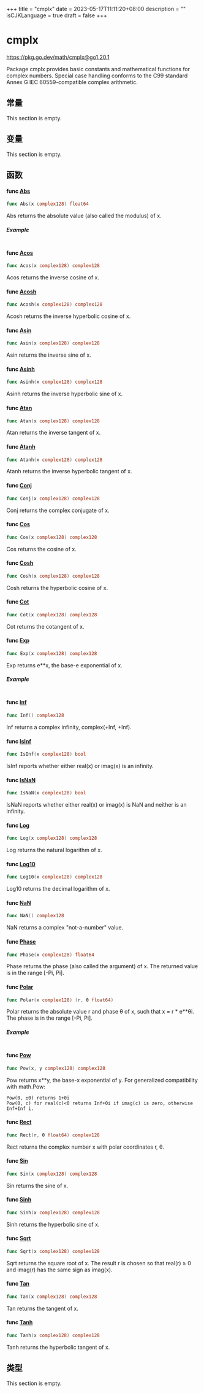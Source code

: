 +++
title = "cmplx"
date = 2023-05-17T11:11:20+08:00
description = ""
isCJKLanguage = true
draft = false
+++
# cmplx

https://pkg.go.dev/math/cmplx@go1.20.1



Package cmplx provides basic constants and mathematical functions for complex numbers. Special case handling conforms to the C99 standard Annex G IEC 60559-compatible complex arithmetic.









## 常量 

This section is empty.

## 变量

This section is empty.

## 函数

#### func [Abs](https://cs.opensource.google/go/go/+/go1.20.1:src/math/cmplx/abs.go;l=13) 

``` go 
func Abs(x complex128) float64
```

Abs returns the absolute value (also called the modulus) of x.

##### Example
``` go 
```

#### func [Acos](https://cs.opensource.google/go/go/+/go1.20.1:src/math/cmplx/asin.go;l=133) 

``` go 
func Acos(x complex128) complex128
```

Acos returns the inverse cosine of x.

#### func [Acosh](https://cs.opensource.google/go/go/+/go1.20.1:src/math/cmplx/asin.go;l=139) 

``` go 
func Acosh(x complex128) complex128
```

Acosh returns the inverse hyperbolic cosine of x.

#### func [Asin](https://cs.opensource.google/go/go/+/go1.20.1:src/math/cmplx/asin.go;l=51) 

``` go 
func Asin(x complex128) complex128
```

Asin returns the inverse sine of x.

#### func [Asinh](https://cs.opensource.google/go/go/+/go1.20.1:src/math/cmplx/asin.go;l=87) 

``` go 
func Asinh(x complex128) complex128
```

Asinh returns the inverse hyperbolic sine of x.

#### func [Atan](https://cs.opensource.google/go/go/+/go1.20.1:src/math/cmplx/asin.go;l=184) 

``` go 
func Atan(x complex128) complex128
```

Atan returns the inverse tangent of x.

#### func [Atanh](https://cs.opensource.google/go/go/+/go1.20.1:src/math/cmplx/asin.go;l=217) 

``` go 
func Atanh(x complex128) complex128
```

Atanh returns the inverse hyperbolic tangent of x.

#### func [Conj](https://cs.opensource.google/go/go/+/go1.20.1:src/math/cmplx/conj.go;l=8) 

``` go 
func Conj(x complex128) complex128
```

Conj returns the complex conjugate of x.

#### func [Cos](https://cs.opensource.google/go/go/+/go1.20.1:src/math/cmplx/sin.go;l=124) 

``` go 
func Cos(x complex128) complex128
```

Cos returns the cosine of x.

#### func [Cosh](https://cs.opensource.google/go/go/+/go1.20.1:src/math/cmplx/sin.go;l=156) 

``` go 
func Cosh(x complex128) complex128
```

Cosh returns the hyperbolic cosine of x.

#### func [Cot](https://cs.opensource.google/go/go/+/go1.20.1:src/math/cmplx/tan.go;l=288) 

``` go 
func Cot(x complex128) complex128
```

Cot returns the cotangent of x.

#### func [Exp](https://cs.opensource.google/go/go/+/go1.20.1:src/math/cmplx/exp.go;l=51) 

``` go 
func Exp(x complex128) complex128
```

Exp returns e**x, the base-e exponential of x.

##### Example
``` go 
```

#### func [Inf](https://cs.opensource.google/go/go/+/go1.20.1:src/math/cmplx/isinf.go;l=18) 

``` go 
func Inf() complex128
```

Inf returns a complex infinity, complex(+Inf, +Inf).

#### func [IsInf](https://cs.opensource.google/go/go/+/go1.20.1:src/math/cmplx/isinf.go;l=10) 

``` go 
func IsInf(x complex128) bool
```

IsInf reports whether either real(x) or imag(x) is an infinity.

#### func [IsNaN](https://cs.opensource.google/go/go/+/go1.20.1:src/math/cmplx/isnan.go;l=11) 

``` go 
func IsNaN(x complex128) bool
```

IsNaN reports whether either real(x) or imag(x) is NaN and neither is an infinity.

#### func [Log](https://cs.opensource.google/go/go/+/go1.20.1:src/math/cmplx/log.go;l=57) 

``` go 
func Log(x complex128) complex128
```

Log returns the natural logarithm of x.

#### func [Log10](https://cs.opensource.google/go/go/+/go1.20.1:src/math/cmplx/log.go;l=62) 

``` go 
func Log10(x complex128) complex128
```

Log10 returns the decimal logarithm of x.

#### func [NaN](https://cs.opensource.google/go/go/+/go1.20.1:src/math/cmplx/isnan.go;l=22) 

``` go 
func NaN() complex128
```

NaN returns a complex "not-a-number" value.

#### func [Phase](https://cs.opensource.google/go/go/+/go1.20.1:src/math/cmplx/phase.go;l=11) 

``` go 
func Phase(x complex128) float64
```

Phase returns the phase (also called the argument) of x. The returned value is in the range [-Pi, Pi].

#### func [Polar](https://cs.opensource.google/go/go/+/go1.20.1:src/math/cmplx/polar.go;l=10) 

``` go 
func Polar(x complex128) (r, θ float64)
```

Polar returns the absolute value r and phase θ of x, such that x = r * e**θi. The phase is in the range [-Pi, Pi].

##### Example
``` go 
```

#### func [Pow](https://cs.opensource.google/go/go/+/go1.20.1:src/math/cmplx/pow.go;l=50) 

``` go 
func Pow(x, y complex128) complex128
```

Pow returns x**y, the base-x exponential of y. For generalized compatibility with math.Pow:

```
Pow(0, ±0) returns 1+0i
Pow(0, c) for real(c)<0 returns Inf+0i if imag(c) is zero, otherwise Inf+Inf i.
```

#### func [Rect](https://cs.opensource.google/go/go/+/go1.20.1:src/math/cmplx/rect.go;l=10) 

``` go 
func Rect(r, θ float64) complex128
```

Rect returns the complex number x with polar coordinates r, θ.

#### func [Sin](https://cs.opensource.google/go/go/+/go1.20.1:src/math/cmplx/sin.go;l=53) 

``` go 
func Sin(x complex128) complex128
```

Sin returns the sine of x.

#### func [Sinh](https://cs.opensource.google/go/go/+/go1.20.1:src/math/cmplx/sin.go;l=86) 

``` go 
func Sinh(x complex128) complex128
```

Sinh returns the hyperbolic sine of x.

#### func [Sqrt](https://cs.opensource.google/go/go/+/go1.20.1:src/math/cmplx/sqrt.go;l=58) 

``` go 
func Sqrt(x complex128) complex128
```

Sqrt returns the square root of x. The result r is chosen so that real(r) ≥ 0 and imag(r) has the same sign as imag(x).

#### func [Tan](https://cs.opensource.google/go/go/+/go1.20.1:src/math/cmplx/tan.go;l=62) 

``` go 
func Tan(x complex128) complex128
```

Tan returns the tangent of x.

#### func [Tanh](https://cs.opensource.google/go/go/+/go1.20.1:src/math/cmplx/tan.go;l=96) 

``` go 
func Tanh(x complex128) complex128
```

Tanh returns the hyperbolic tangent of x.

## 类型

This section is empty.